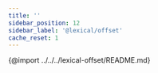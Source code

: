 ```yaml
---
title: ''
sidebar_position: 12
sidebar_label: '@lexical/offset'
cache_reset: 1
---
```


{@import ../../../lexical-offset/README.md}
